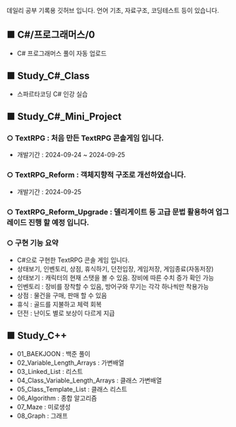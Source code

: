 데일리 공부 기록용 깃허브 입니다. 언어 기초, 자료구조, 코딩테스트 등이 있습니다.

## ■ **C#/프로그래머스/0**
- C# 프로그래머스 풀이 자동 업로드

## ■ **Study_C#_Class**
- 스파르타코딩 C# 인강 실습

## ■ **Study_C#_Mini_Project**
### ○ TextRPG : 처음 만든 TextRPG 콘솔게임 입니다.
- 개발기간 : 2024-09-24 ~ 2024-09-25
### ○ TextRPG_Reform : 객체지향적 구조로 개선하였습니다.
- 개발기간 : 2024-09-25
### ○ TextRPG_Reform_Upgrade : 델리게이트 등 고급 문법 활용하여 업그레이드 진행 할 예정 입니다.
### ○ 구현 기능 요약
- C#으로 구현한 TextRPG 콘솔 게임 입니다.
- 상태보기, 인벤토리, 상점, 휴식하기, 던전입장, 게임저장, 게임종료(자동저장)
- 상태보기 : 캐릭터의 현재 스탯을 볼 수 있음. 장비에 따른 수치 증가 확인 가능
- 인벤토리 : 장비를 장착할 수 있음, 방어구와 무기는 각각 하나씩만 착용가능
- 상점 : 물건을 구매, 판매 할 수 있음
- 휴식 : 골드를 지불하고 체력 회복
- 던전 : 난이도 별로 보상이 다르게 지급

## ■ **Study_C++**
- 01_BAEKJOON : 백준 풀이
- 02_Variable_Length_Arrays : 가변배열
- 03_Linked_List : 리스트
- 04_Class_Variable_Length_Arrays : 클래스 가변배열
- 05_Class_Template_List : 클래스 리스트
- 06_Algorithm : 종합 알고리즘
- 07_Maze : 미로생성
- 08_Graph : 그래프

